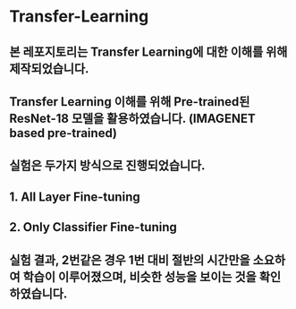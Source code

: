 # Transfer-Learning

## 본 레포지토리는 Transfer Learning에 대한 이해를 위해 제작되었습니다.
## Transfer Learning 이해를 위해 Pre-trained된 ResNet-18 모델을 활용하였습니다. (IMAGENET based pre-trained)
## 실험은 두가지 방식으로 진행되었습니다.
## 1. All Layer Fine-tuning
## 2. Only Classifier Fine-tuning
## 실험 결과, 2번같은 경우 1번 대비 절반의 시간만을 소요하여 학습이 이루어졌으며, 비슷한 성능을 보이는 것을 확인하였습니다.
